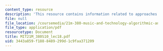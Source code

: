 ```yaml
---
content_type: resource
description: 'This resource contains information related to approaches: genetic algorithms. '
file: null
file_location: /coursemedia/21m-380-music-and-technology-algorithmic-and-generative-music-spring-2010/3443a859f1888489299d1c9faa371209_MIT21M_380S10_lec18.pdf
file_type: application/pdf
resourcetype: Document
title: MIT21M_380S10_lec18.pdf
uid: 3443a859-f188-8489-299d-1c9faa371209
---
```

